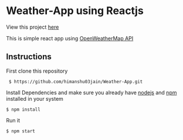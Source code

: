# Weather-App using Reactjs
View this project [here]()

This is simple react app using [OpenWeatherMap API](https://openweathermap.org/api)

## Instructions
First clone this repository

` $ https://github.com/himanshu03jain/Weather-App.git`

Install Dependencies and make sure you already have [nodejs](https://nodejs.org/en/) and [npm](https://www.npmjs.com/) installed in your system

` $ npm install `

Run it

` $ npm start `

